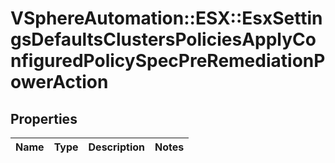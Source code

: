 # VSphereAutomation::ESX::EsxSettingsDefaultsClustersPoliciesApplyConfiguredPolicySpecPreRemediationPowerAction

## Properties
Name | Type | Description | Notes
------------ | ------------- | ------------- | -------------


